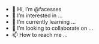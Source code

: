 - 👋 Hi, I’m @facesses
- 👀 I’m interested in ...
- 🌱 I’m currently learning ...
- 💞️ I’m looking to collaborate on ...
- 📫 How to reach me ...

<!---
facesses/facesses is a ✨ special ✨ repository because its `README.md` (this file) appears on your GitHub profile.
You can click the Preview link to take a look at your changes.
--->
